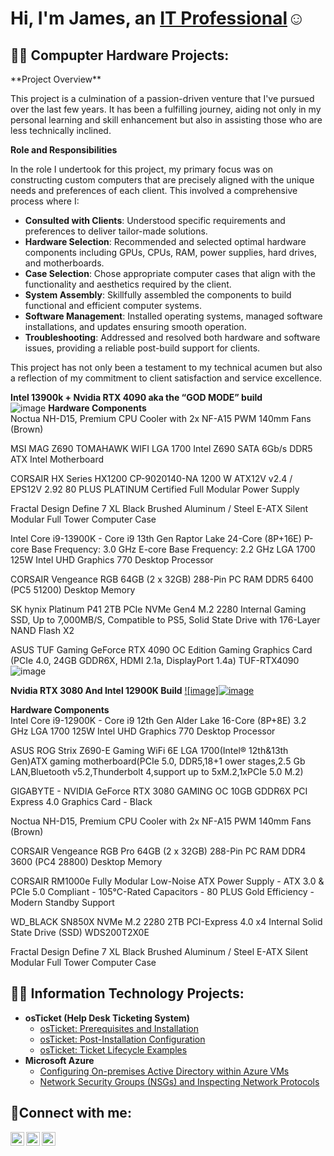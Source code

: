 <h1>Hi, I'm James, an <a href="https//linkedin.com/in/james-t-b75a081a8">IT Professional</a>☺</h1>

<h2>👨‍💻 Compupter Hardware Projects:</h2>
**Project Overview**

This project is a culmination of a passion-driven venture that I've pursued over the last few years. It has been a fulfilling journey, aiding not only in my personal learning and skill enhancement but also in assisting those who are less technically inclined.

**Role and Responsibilities**

In the role I undertook for this project, my primary focus was on constructing custom computers that are precisely aligned with the unique needs and preferences of each client. This involved a comprehensive process where I:

- **Consulted with Clients**: Understood specific requirements and preferences to deliver tailor-made solutions.
- **Hardware Selection**: Recommended and selected optimal hardware components including GPUs, CPUs, RAM, power supplies, hard drives, and motherboards.
- **Case Selection**: Chose appropriate computer cases that align with the functionality and aesthetics required by the client.
- **System Assembly**: Skillfully assembled the components to build functional and efficient computer systems.
- **Software Management**: Installed operating systems, managed software installations, and updates ensuring smooth operation.
- **Troubleshooting**: Addressed and resolved both hardware and software issues, providing a reliable post-build support for clients.

This project has not only been a testament to my technical acumen but also a reflection of my commitment to client satisfaction and service excellence.


**Intel 13900k + Nvidia RTX 4090 aka the “GOD MODE” build**  
![image](https://github.com/JTTHEITGUY/JTTHEITGUY/assets/142637996/cf267283-a62f-4e3d-8415-39e60633bc7a)
**Hardware Components**  
Noctua NH-D15, Premium CPU Cooler with 2x NF-A15 PWM 140mm Fans (Brown)

MSI MAG Z690 TOMAHAWK WIFI LGA 1700 Intel Z690 SATA 6Gb/s DDR5 ATX Intel Motherboard

CORSAIR HX Series HX1200 CP-9020140-NA 1200 W ATX12V v2.4 / EPS12V 2.92 80 PLUS PLATINUM Certified Full Modular Power Supply

Fractal Design Define 7 XL Black Brushed Aluminum / Steel E-ATX Silent Modular Full Tower Computer Case

Intel Core i9-13900K - Core i9 13th Gen Raptor Lake 24-Core (8P+16E) P-core Base Frequency: 3.0 GHz E-core Base Frequency: 2.2 GHz LGA 1700 125W Intel UHD Graphics 770 Desktop Processor  

CORSAIR Vengeance RGB 64GB (2 x 32GB) 288-Pin PC RAM DDR5 6400 (PC5 51200) Desktop Memory

SK hynix Platinum P41 2TB PCIe NVMe Gen4 M.2 2280 Internal Gaming SSD, Up to 7,000MB/S, Compatible to PS5, Solid State Drive with 176-Layer NAND Flash X2

ASUS TUF Gaming GeForce RTX 4090 OC Edition Gaming Graphics Card (PCIe 4.0, 24GB GDDR6X, HDMI 2.1a, DisplayPort 1.4a) TUF-RTX4090
![image](https://github.com/JTTHEITGUY/JTTHEITGUY/assets/142637996/211c7ac5-f735-4c57-920d-357241bf0102)

**Nvidia RTX 3080 And Intel 12900K Build** 
[![image]![image](https://github.com/JTTHEITGUY/JTTHEITGUY/assets/142637996/0c1a045d-65e5-4b59-9b55-fb3f4b29d17f)](https://imgur.com/fpQgS48)

**Hardware Components**  
Intel Core i9-12900K - Core i9 12th Gen Alder Lake 16-Core (8P+8E) 3.2 GHz LGA 1700 125W Intel UHD Graphics 770 Desktop Processor

ASUS ROG Strix Z690-E Gaming WiFi 6E LGA 1700(Intel® 12th&13th Gen)ATX gaming motherboard(PCIe 5.0, DDR5,18+1 ower stages,2.5 Gb LAN,Bluetooth v5.2,Thunderbolt 4,support up to 5xM.2,1xPCIe 5.0 M.2)

GIGABYTE - NVIDIA GeForce RTX 3080 GAMING OC 10GB GDDR6X PCI Express 4.0 Graphics Card - Black

Noctua NH-D15, Premium CPU Cooler with 2x NF-A15 PWM 140mm Fans (Brown)

CORSAIR Vengeance RGB Pro 64GB (2 x 32GB) 288-Pin PC RAM DDR4 3600 (PC4 28800) Desktop Memory

CORSAIR RM1000e Fully Modular Low-Noise ATX Power Supply - ATX 3.0 & PCIe 5.0 Compliant - 105°C-Rated Capacitors - 80 PLUS Gold Efficiency - Modern Standby Support

WD_BLACK SN850X NVMe M.2 2280 2TB PCI-Express 4.0 x4 Internal Solid State Drive (SSD) WDS200T2X0E

Fractal Design Define 7 XL Black Brushed Aluminum / Steel E-ATX Silent Modular Full Tower Computer Case

<h2>👨‍💻 Information Technology Projects:</h2>

- <b>osTicket (Help Desk Ticketing System)</b>
  - [osTicket: Prerequisites and Installation](https://github.com/JTTHEITGUY/osticket-prereqs)
  - [osTicket: Post-Installation Configuration](https://github.com/JTTHEITGUY/post-install-config)
  - [osTicket: Ticket Lifecycle Examples](https://github.com/JTTHEITGUY/ticket-lifecycle)
- <b>Microsoft Azure</b>
  - [Configuring On-premises Active Directory within Azure VMs](https://github.com/JTTHEITGUY/configure-ad)
  - [Network Security Groups (NSGs) and Inspecting Network Protocols](https://github.com/JTTHEITGUY/azure-network-protocols)

<h2>🤳Connect with me:</h2>

[<img align="left" alt="Josh | Twitter" width="22px" src="https://cdn.jsdelivr.net/npm/simple-icons@v3/icons/twitter.svg" />][twitter]
[<img align="left" alt="Josh | LinkedIn" width="22px" src="https://cdn.jsdelivr.net/npm/simple-icons@v3/icons/linkedin.svg" />][linkedin]
[<img align="left" alt="Josh | Instagram" width="22px" src="https://cdn.jsdelivr.net/npm/simple-icons@v3/icons/instagram.svg" />][instagram]

[twitter]: https://twitter.com/
[instagram]: https://www.instagram.com/
[linkedin]: https://linkedin.com/in/
